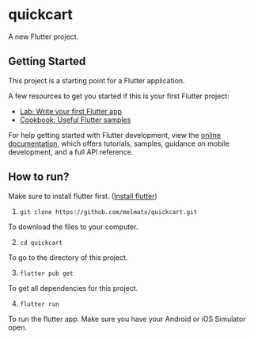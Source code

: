 # quickcart

A new Flutter project.

## Getting Started

This project is a starting point for a Flutter application.

A few resources to get you started if this is your first Flutter project:

- [Lab: Write your first Flutter app](https://docs.flutter.dev/get-started/codelab)
- [Cookbook: Useful Flutter samples](https://docs.flutter.dev/cookbook)

For help getting started with Flutter development, view the
[online documentation](https://docs.flutter.dev/), which offers tutorials,
samples, guidance on mobile development, and a full API reference.

## How to run?

Make sure to install flutter first. ([Install flutter](https://docs.flutter.dev/get-started/install))

1. `git clone https://github.com/melmatx/quickcart.git`

To download the files to your computer.

2. `cd quickcart`

To go to the directory of this project.

3. `flutter pub get`

To get all dependencies for this project.

4. `flutter run`

To run the flutter app. Make sure you have your Android or iOS Simulator open.
